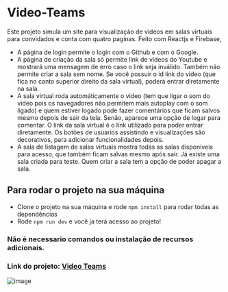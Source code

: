 # Video-Teams

Este projeto simula um site para visualização de videos em salas virtuais para convidados e conta com quatro paginas. Feito com Reactjs e Firebase, 
- A página de login permite o login com o Github e com o Google. 
- A página de criação da sala só permite link de vídeos do Youtube e mostrará uma mensagem de erro caso o link seja inválido. Também não permite criar a sala sem nome. Se você possuir o id link do video (que fica no canto superior direito da sala virtual), poderá entrar diretamente na sala. 
- A sala virtual roda automáticamente o video (tem que ligar o som do video pois os navegadores não permitem mais autoplay com o som ligado) e quem estiver logado pode fazer comentários que ficam salvos mesmo depois de sair da tela. Senão, aparece uma opção de logar para comentar. O link da sala virtual é o link utilizado para poder entrar diretamente. Os botões de usuarios assistindo e visualizações são decorativos, para adicionar funcionalidades depois.
- A sala de listagem de salas virtuais mostra todas as salas disponiveis para acesso, que também ficam salvas mesmo após sair. Já existe uma sala criada para teste.
Quem criar a sala tem a opção de poder apagar a sala.


## Para rodar o projeto na sua máquina

- Clone o projeto na sua máquina e rode ```npm install``` para rodar todas as dependências
- Rode ```npm run dev``` e você ja terá acesso ao projeto!

### Não é necessario comandos ou instalação de recursos adicionais.

### Link do projeto: <a href="https://video-teams.vercel.app/">Video Teams</a>

![image](https://user-images.githubusercontent.com/99514714/209438578-1a67f910-c340-401a-a7e9-9f321165c784.png)

